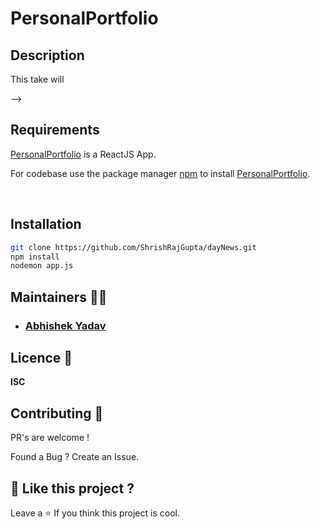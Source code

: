 # PersonalPortfolio

## Description
This take will 


<!-- ## Screenshot
<!-- <p align="left">
  <img src="img/Screenshot.png" width="300" title="img">
  <img src="img/Screenshot 2.png" width="300" alt="img">
</p> --> -->
<!-- <br>
<br> -->

## Requirements
[PersonalPortfolio](https://github.com/AbhishekYMNNIT/PersonalPortfolio) is a ReactJS App.

For codebase use the package manager [npm](https://www.npmjs.com/) to install [PersonalPortfolio](https://github.com/AbhishekYMNNIT/PersonalPortfolio).

<br>

## Installation
```bash
git clone https://github.com/ShrishRajGupta/dayNews.git
npm install
nodemon app.js
```

## Maintainers 👨‍💻

- ### [Abhishek Yadav](https://github.com/AbhishekYMNNIT)  [<img height="13" src="https://cdn.svgporn.com/logos/linkedin.svg" />](https://www.linkedin.com/in/abhishekyadav123/)

## Licence 🍁
**ISC**

## Contributing 💙

PR's are welcome !

Found a Bug ? Create an Issue.

## 💖 Like this project ?

Leave a ⭐ If you think this project is cool.
